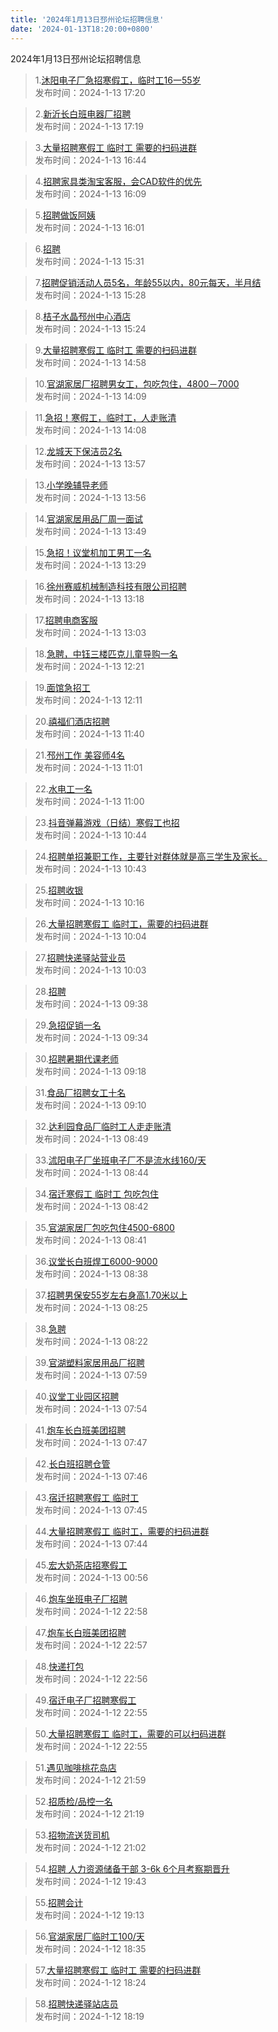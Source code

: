 ```yaml
---
title: '2024年1月13日邳州论坛招聘信息'
date: '2024-01-13T18:20:00+0800'
---
```

2024年1月13日邳州论坛招聘信息
<!--more-->
>1.[沐阳电子厂急招寒假工，临时工16一55岁](https://www.pzzc.net/forum.php?mod=viewthread&tid=10383526)<br>
>发布时间：2024-1-13 17:20

>2.[新沂长白班电器厂招聘](https://www.pzzc.net/forum.php?mod=viewthread&tid=10383525)<br>
>发布时间：2024-1-13 17:19

>3.[大量招聘寒假工 临时工 需要的扫码进群](https://www.pzzc.net/forum.php?mod=viewthread&tid=10383520)<br>
>发布时间：2024-1-13 16:44

>4.[招聘家具类淘宝客服，会CAD软件的优先](https://www.pzzc.net/forum.php?mod=viewthread&tid=10383510)<br>
>发布时间：2024-1-13 16:09

>5.[招聘做饭阿姨](https://www.pzzc.net/forum.php?mod=viewthread&tid=10383508)<br>
>发布时间：2024-1-13 16:01

>6.[招聘](https://www.pzzc.net/forum.php?mod=viewthread&tid=10383501)<br>
>发布时间：2024-1-13 15:31

>7.[招聘促销活动人员5名，年龄55以内，80元每天，半月结](https://www.pzzc.net/forum.php?mod=viewthread&tid=10383500)<br>
>发布时间：2024-1-13 15:28

>8.[桔子水晶邳州中心酒店](https://www.pzzc.net/forum.php?mod=viewthread&tid=10383498)<br>
>发布时间：2024-1-13 15:24

>9.[大量招聘寒假工 临时工 需要的扫码进群](https://www.pzzc.net/forum.php?mod=viewthread&tid=10383492)<br>
>发布时间：2024-1-13 14:58

>10.[官湖家居厂招聘男女工，包吃包住，4800－7000](https://www.pzzc.net/forum.php?mod=viewthread&tid=10383485)<br>
>发布时间：2024-1-13 14:09

>11.[急招！寒假工，临时工，人走账清](https://www.pzzc.net/forum.php?mod=viewthread&tid=10383483)<br>
>发布时间：2024-1-13 14:08

>12.[龙城天下保洁员2名](https://www.pzzc.net/forum.php?mod=viewthread&tid=10383479)<br>
>发布时间：2024-1-13 13:57

>13.[小学晚辅导老师](https://www.pzzc.net/forum.php?mod=viewthread&tid=10383478)<br>
>发布时间：2024-1-13 13:56

>14.[官湖家居用品厂周一面试](https://www.pzzc.net/forum.php?mod=viewthread&tid=10383476)<br>
>发布时间：2024-1-13 13:49

>15.[急招！议堂机加工男工一名](https://www.pzzc.net/forum.php?mod=viewthread&tid=10383470)<br>
>发布时间：2024-1-13 13:29

>16.[徐州赛威机械制造科技有限公司招聘](https://www.pzzc.net/forum.php?mod=viewthread&tid=10383468)<br>
>发布时间：2024-1-13 13:18

>17.[招聘电商客服](https://www.pzzc.net/forum.php?mod=viewthread&tid=10383465)<br>
>发布时间：2024-1-13 13:03

>18.[急聘，中钰三楼匹克儿童导购一名](https://www.pzzc.net/forum.php?mod=viewthread&tid=10383455)<br>
>发布时间：2024-1-13 12:21

>19.[面馆急招工](https://www.pzzc.net/forum.php?mod=viewthread&tid=10383453)<br>
>发布时间：2024-1-13 12:11

>20.[禧福们酒店招聘](https://www.pzzc.net/forum.php?mod=viewthread&tid=10383450)<br>
>发布时间：2024-1-13 11:40

>21.[邳州工作 美容师4名](https://www.pzzc.net/forum.php?mod=viewthread&tid=10383445)<br>
>发布时间：2024-1-13 11:01

>22.[水电工一名](https://www.pzzc.net/forum.php?mod=viewthread&tid=10383443)<br>
>发布时间：2024-1-13 11:00

>23.[抖音弹幕游戏（日结）寒假工也招](https://www.pzzc.net/forum.php?mod=viewthread&tid=10383438)<br>
>发布时间：2024-1-13 10:44

>24.[招聘单招兼职工作，主要针对群体就是高三学生及家长。](https://www.pzzc.net/forum.php?mod=viewthread&tid=10383437)<br>
>发布时间：2024-1-13 10:43

>25.[招聘收银](https://www.pzzc.net/forum.php?mod=viewthread&tid=10383429)<br>
>发布时间：2024-1-13 10:16

>26.[大量招聘寒假工 临时工，需要的扫码进群](https://www.pzzc.net/forum.php?mod=viewthread&tid=10383422)<br>
>发布时间：2024-1-13 10:04

>27.[招聘快递驿站营业员](https://www.pzzc.net/forum.php?mod=viewthread&tid=10383421)<br>
>发布时间：2024-1-13 10:03

>28.[招聘](https://www.pzzc.net/forum.php?mod=viewthread&tid=10383404)<br>
>发布时间：2024-1-13 09:38

>29.[急招促销一名](https://www.pzzc.net/forum.php?mod=viewthread&tid=10383399)<br>
>发布时间：2024-1-13 09:34

>30.[招聘暑期代课老师](https://www.pzzc.net/forum.php?mod=viewthread&tid=10383393)<br>
>发布时间：2024-1-13 09:18

>31.[食品厂招聘女工十名](https://www.pzzc.net/forum.php?mod=viewthread&tid=10383387)<br>
>发布时间：2024-1-13 09:10

>32.[达利园食品厂临时工人走走账清](https://www.pzzc.net/forum.php?mod=viewthread&tid=10383383)<br>
>发布时间：2024-1-13 08:49

>33.[沭阳电子厂坐班电子厂不是流水线160/天](https://www.pzzc.net/forum.php?mod=viewthread&tid=10383379)<br>
>发布时间：2024-1-13 08:44

>34.[宿迁寒假工  临时工 包吃包住](https://www.pzzc.net/forum.php?mod=viewthread&tid=10383377)<br>
>发布时间：2024-1-13 08:42

>35.[官湖家居厂包吃包住4500-6800](https://www.pzzc.net/forum.php?mod=viewthread&tid=10383376)<br>
>发布时间：2024-1-13 08:41

>36.[议堂长白班焊工6000-9000](https://www.pzzc.net/forum.php?mod=viewthread&tid=10383375)<br>
>发布时间：2024-1-13 08:38

>37.[招聘男保安55岁左右身高1.70米以上](https://www.pzzc.net/forum.php?mod=viewthread&tid=10383374)<br>
>发布时间：2024-1-13 08:25

>38.[急聘](https://www.pzzc.net/forum.php?mod=viewthread&tid=10383370)<br>
>发布时间：2024-1-13 08:22

>39.[官湖塑料家居用品厂招聘](https://www.pzzc.net/forum.php?mod=viewthread&tid=10383369)<br>
>发布时间：2024-1-13 07:59

>40.[议堂工业园区招聘](https://www.pzzc.net/forum.php?mod=viewthread&tid=10383365)<br>
>发布时间：2024-1-13 07:54

>41.[炮车长白班美团招聘](https://www.pzzc.net/forum.php?mod=viewthread&tid=10383362)<br>
>发布时间：2024-1-13 07:47

>42.[长白班招聘仓管](https://www.pzzc.net/forum.php?mod=viewthread&tid=10383361)<br>
>发布时间：2024-1-13 07:46

>43.[宿迁招聘寒假工 临时工](https://www.pzzc.net/forum.php?mod=viewthread&tid=10383360)<br>
>发布时间：2024-1-13 07:45

>44.[大量招聘寒假工 临时工，需要的扫码进群](https://www.pzzc.net/forum.php?mod=viewthread&tid=10383359)<br>
>发布时间：2024-1-13 07:44

>45.[宏大奶茶店招寒假工](https://www.pzzc.net/forum.php?mod=viewthread&tid=10383348)<br>
>发布时间：2024-1-13 00:56

>46.[炮车坐班电子厂招聘](https://www.pzzc.net/forum.php?mod=viewthread&tid=10383345)<br>
>发布时间：2024-1-12 22:58

>47.[炮车长白班美团招聘](https://www.pzzc.net/forum.php?mod=viewthread&tid=10383344)<br>
>发布时间：2024-1-12 22:57

>48.[快递打包](https://www.pzzc.net/forum.php?mod=viewthread&tid=10383343)<br>
>发布时间：2024-1-12 22:56

>49.[宿迁电子厂招聘寒假工](https://www.pzzc.net/forum.php?mod=viewthread&tid=10383341)<br>
>发布时间：2024-1-12 22:55

>50.[大量招聘寒假工 临时工，需要的可以扫码进群](https://www.pzzc.net/forum.php?mod=viewthread&tid=10383340)<br>
>发布时间：2024-1-12 22:55

>51.[遇见咖啡桃花岛店](https://www.pzzc.net/forum.php?mod=viewthread&tid=10383335)<br>
>发布时间：2024-1-12 21:59

>52.[招质检/品控一名](https://www.pzzc.net/forum.php?mod=viewthread&tid=10383324)<br>
>发布时间：2024-1-12 21:19

>53.[招物流送货司机](https://www.pzzc.net/forum.php?mod=viewthread&tid=10383320)<br>
>发布时间：2024-1-12 21:02

>54.[招聘 人力资源储备干部 3-6k 6个月考察期晋升](https://www.pzzc.net/forum.php?mod=viewthread&tid=10383315)<br>
>发布时间：2024-1-12 19:43

>55.[招聘会计](https://www.pzzc.net/forum.php?mod=viewthread&tid=10383310)<br>
>发布时间：2024-1-12 19:13

>56.[官湖家居厂临时工100/天](https://www.pzzc.net/forum.php?mod=viewthread&tid=10383303)<br>
>发布时间：2024-1-12 18:35

>57.[大量招聘寒假工 临时工 需要的扫码进群](https://www.pzzc.net/forum.php?mod=viewthread&tid=10383301)<br>
>发布时间：2024-1-12 18:24

>58.[招聘快递驿站店员](https://www.pzzc.net/forum.php?mod=viewthread&tid=10383300)<br>
>发布时间：2024-1-12 18:19

